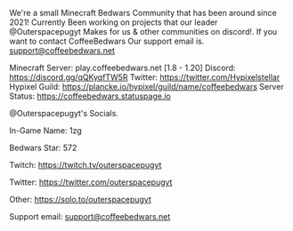 
We're a small Minecraft Bedwars Community that has been around since 2021!
Currently Been working on projects that our leader @Outerspacepugyt Makes for us & other communities on discord!.
If you want to contact CoffeeBedwars Our support email is. support@coffeebedwars.net

Minecraft Server: play.coffeebedwars.net [1.8 - 1.20]
Discord: https://discord.gg/qQKyqfTW5R
Twitter: https://twitter.com/Hypixelstellar
Hypixel Guild: https://plancke.io/hypixel/guild/name/coffeebedwars
Server Status: https://coffeebedwars.statuspage.io

@Outerspacepugyt's Socials.

In-Game Name: 1zg

Bedwars Star: 572

Twitch: https://twitch.tv/outerspacepugyt

Twitter: https://twitter.com/outerspacepugyt

Other: https://solo.to/outerspacepugyt

Support email: support@coffeebedwars.net
